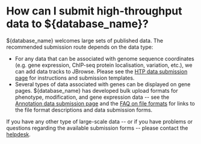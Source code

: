 # How can I submit high-throughput data to ${database_name}?
<!-- pombase_categories: Data submission and formats,Genome browser -->

${database_name} welcomes large sets of published data. The recommended
submission route depends on the data type:

- For any data that can be associated with genome sequence coordinates
    (e.g. gene expression, ChIP-seq protein localisation, variation,
    etc.), we can add data tracks to JBrowse. Please see the [HTP data
    submission page](/documentation/data-submission-form-for-HTP-sequence-linked-data)
    for instructions and submission templates.
- Several types of data associated with genes can be displayed on gene
    pages. ${database_name} has developed bulk upload formats for phenotype,
    modification, and gene expression data -- see the [Annotation data
    submission page](/submit-data/bulk-annotation) and the [FAQ on file
    formats](/faq/what-file-formats-can-i-use-submit-high-throughput-data)
    for links to the file format descriptions and data submission forms.

If you have any other type of large-scale data -- or if you have
problems or questions regarding the available submission forms -- please
contact the [helpdesk](mailto:helpdesk@pombase.org).


<!-- use the [data submission form for HTP sequence-linked data](/submit-data/data-submission-form). -->
